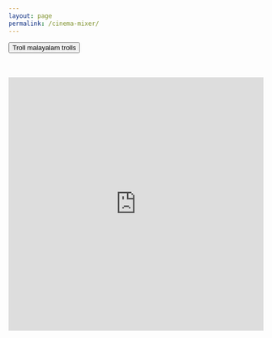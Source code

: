 ```yaml
---
layout: page
permalink: /cinema-mixer/
---
```


<button class="btn btn-danger center-block" type="button">Troll malayalam trolls</button>
<br>
<br>
<br>
<iframe src="https://drive.google.com/embeddedfolderview?id=1YhuX8rNl4OKjSdecJpUKGVV0yrBame_y#grid" width="100%" height="500" frameborder="0"></iframe>
